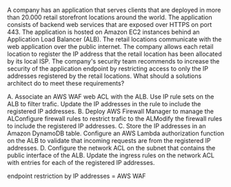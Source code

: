 A company has an application that serves clients that are deployed in more than 20.000 retail storefront locations around the world. The application consists of backend web services that are exposed over HTTPS on port 443. The application is hosted on Amazon EC2 instances behind an Application Load Balancer (ALB). The retail locations communicate with the web application over the public internet. The company allows each retail location to register the IP address that the retail location has been allocated by its local ISP. The company's security team recommends to increase the security of the application endpoint by restricting access to only the IP addresses registered by the retail locations. What should a solutions architect do to meet these requirements? 

A. Associate an AWS WAF web ACL with the ALB. Use IP rule sets on the ALB to filter trafic. Update the IP addresses in the rule to include the registered IP addresses. 
B. Deploy AWS Firewall Manager to manage the ALConfigure firewall rules to restrict trafic to the ALModify the firewall rules to include the registered IP addresses. 
C. Store the IP addresses in an Amazon DynamoDB table. Configure an AWS Lambda authorization function on the ALB to validate that incoming requests are from the registered IP addresses. 
D. Configure the network ACL on the subnet that contains the public interface of the ALB. Update the ingress rules on the network ACL with entries for each of the registered IP addresses.

endpoint restriction by IP addresses = AWS WAF